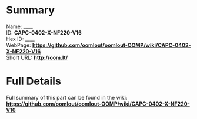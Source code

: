 
Summary
=================
  
Name: ____    
ID: __CAPC-0402-X-NF220-V16__   
Hex ID: ____   
WebPage: __https://github.com/oomlout/oomlout-OOMP/wiki/CAPC-0402-X-NF220-V16__   
Short URL: __http://oom.lt/__   

Full Details
==========================
Full summary of this part can be found in the wiki:   
__https://github.com/oomlout/oomlout-OOMP/wiki/CAPC-0402-X-NF220-V16__    

